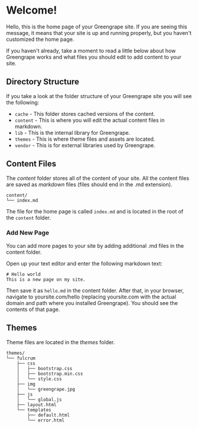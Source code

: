# Welcome!

Hello, this is the home page of your Greengrape site. If you are seeing this
message, it means that your site is up and running properly, but you haven't
customized the home page.

If you haven't already, take a moment to read a little below about how Greengrape
works and what files you should edit to add content to your site.

## Directory Structure

If you take a look at the folder structure of your Greengrape site you will
see the following:

 - `cache` - This folder stores cached versions of the content.
 - `content` - This is where you will edit the actual content files in markdown.
 - `lib` - This is the internal library for Greengrape.
 - `themes` - This is where theme files and assets are located.
 - `vendor` - This is for external libraries used by Greengrape.

## Content Files

The *content* folder stores all of the content of your site. All the content
files are saved as *markdown* files (files should end in the .md extension).

    content/
    └── index.md

The file for the home page is called `index.md` and is located in the root of
the `content` folder.

### Add New Page

You can add more pages to your site by adding additional
.md files in the content folder.

Open up your text editor and enter the following markdown text:

    # Hello world
    This is a new page on my site.

Then save it as `hello.md` in the content folder. After that, in your browser,
navigate to yoursite.com/hello (replacing yoursite.com with the actual domain
and path where you installed Greengrape). You should see the contents of that
page.

## Themes

Theme files are located in the *themes* folder.

    themes/
    └── fulcrum
        ├── css
        │   ├── bootstrap.css
        │   ├── bootstrap.min.css
        │   └── style.css
        ├── img
        │   └── greengrape.jpg
        ├── js
        │   └── global.js
        ├── layout.html
        └── templates
            ├── default.html
            └── error.html

